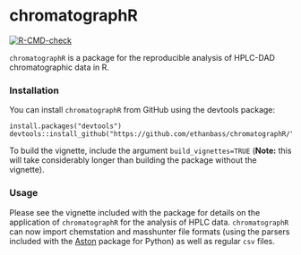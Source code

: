 # chromatographR 
<!-- badges: start -->
  [![R-CMD-check](https://github.com/ethanbass/chromatographR/actions/workflows/R-CMD-check.yaml/badge.svg)](https://github.com/ethanbass/chromatographR/actions/workflows/R-CMD-check.yaml)
  <!-- badges: end -->

`chromatographR` is a package for the reproducible analysis of HPLC-DAD chromatographic data in R.
  
### Installation

You can install `chromatographR` from GitHub using the devtools package:
```
install.packages("devtools")
devtools::install_github("https://github.com/ethanbass/chromatographR/")
```

To build the vignette, include the argument `build_vignettes=TRUE` (**Note:** this will take considerably longer than building the package without the vignette).

### Usage
Please see the vignette included with the package for details on the application of `chromatographR` for the analysis of HPLC data. `chromatographR` can now import chemstation and masshunter file formats (using the parsers included with the [Aston](https://github.com/bovee/aston) package for Python) as well as regular `csv` files.
